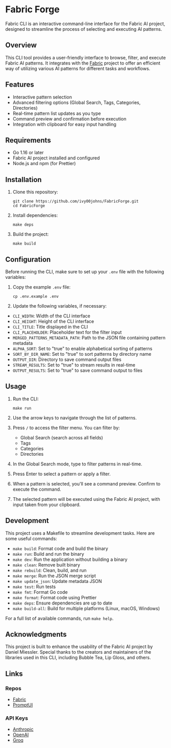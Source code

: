 # Fabric Forge

Fabric CLI is an interactive command-line interface for the Fabric AI project, designed to streamline the process of selecting and executing AI patterns.

## Overview

This CLI tool provides a user-friendly interface to browse, filter, and execute Fabric AI patterns. It integrates with the [Fabric](https://github.com/danielmiessler/fabric/) project to offer an efficient way of utilizing various AI patterns for different tasks and workflows.

## Features

-   Interactive pattern selection
-   Advanced filtering options (Global Search, Tags, Categories, Directories)
-   Real-time pattern list updates as you type
-   Command preview and confirmation before execution
-   Integration with clipboard for easy input handling

## Requirements

-   Go 1.16 or later
-   Fabric AI project installed and configured
-   Node.js and npm (for Prettier)

## Installation

1. Clone this repository:

    ```
    git clone https://github.com/ivy00johns/FabricForge.git
    cd FabricForge
    ```

2. Install dependencies:

    ```
    make deps
    ```

3. Build the project:
    ```
    make build
    ```

## Configuration

Before running the CLI, make sure to set up your `.env` file with the following variables:

1. Copy the example `.env` file:

    ```
    cp .env.example .env
    ```

2. Update the following variables, if necessary:

-   `CLI_WIDTH`: Width of the CLI interface
-   `CLI_HEIGHT`: Height of the CLI interface
-   `CLI_TITLE`: Title displayed in the CLI
-   `CLI_PLACEHOLDER`: Placeholder text for the filter input
-   `MERGED_PATTERNS_METADATA_PATH`: Path to the JSON file containing pattern metadata
-   `ALPHA_SORT`: Set to "true" to enable alphabetical sorting of patterns
-   `SORT_BY_DIR_NAME`: Set to "true" to sort patterns by directory name
-   `OUTPUT_DIR`: Directory to save command output files
-   `STREAM_RESULTS`: Set to "true" to stream results in real-time
-   `OUTPUT_RESULTS`: Set to "true" to save command output to files

## Usage

1. Run the CLI:

    ```
    make run
    ```

2. Use the arrow keys to navigate through the list of patterns.

3. Press `/` to access the filter menu. You can filter by:

    - Global Search (search across all fields)
    - Tags
    - Categories
    - Directories

4. In the Global Search mode, type to filter patterns in real-time.

5. Press Enter to select a pattern or apply a filter.

6. When a pattern is selected, you'll see a command preview. Confirm to execute the command.

7. The selected pattern will be executed using the Fabric AI project, with input taken from your clipboard.

## Development

This project uses a Makefile to streamline development tasks. Here are some useful commands:

-   `make build`: Format code and build the binary
-   `make run`: Build and run the binary
-   `make dev`: Run the application without building a binary
-   `make clean`: Remove built binary
-   `make rebuild`: Clean, build, and run
-   `make merge`: Run the JSON merge script
-   `make update_json`: Update metadata JSON
-   `make test`: Run tests
-   `make fmt`: Format Go code
-   `make format`: Format code using Prettier
-   `make deps`: Ensure dependencies are up to date
-   `make build-all`: Build for multiple platforms (Linux, macOS, Windows)

For a full list of available commands, run `make help`.

## Acknowledgments

This project is built to enhance the usability of the Fabric AI project by Daniel Miessler. Special thanks to the creators and maintainers of the libraries used in this CLI, including Bubble Tea, Lip Gloss, and others.

## Links

### Repos

-   [Fabric](https://github.com/danielmiessler/fabric)
-   [PromptUI](https://github.com/manifoldco/promptui)

### API Keys

-   [Anthropic](https://console.anthropic.com/settings/keys)
-   [OpenAI](https://platform.openai.com/api-keys)
-   [Groq](https://console.groq.com/keys)
